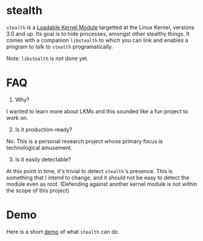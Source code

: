 stealth
=======

`stealth` is a [Loadable Kernel Module](http://en.wikipedia.org/wiki/Loadable_kernel_module) targetted at the Linux Kernel, versions 3.0 and up. Its goal is to hide processes, amongst other stealthy things. It comes with a companion `libstealth` to which you can link and enables a program to talk to `stealth` programatically.

Note: `libstealth` is not done yet.

FAQ
===

1. Why?

I wanted to learn more about LKMs and this sounded like a fun project to work on.

2. Is it production-ready?

No. This is a personal research project whose primary focus is technological amusement. 

3. Is it easily detectable? 

At this point in time, it's trivial to detect `stealth`'s presence. This is something that I intend to change, and it should not be easy to detect the module even as root. (Defending against another kernel module is not within the scope of this project)

Demo
====

Here is a short [demo](http://showterm.io/0d7897816b2372a5043d3) of what `stealth` can do.
